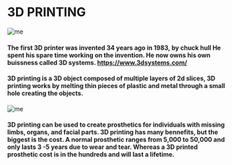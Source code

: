 # 3D PRINTING 
![me](https://www.allthat3d.com/wp-content/uploads/2016/08/3D-Printing-Trends-696x418.jpg) 

#### The first 3D printer was invented 34 years ago in 1983, by chuck hull He spent his spare time working on the invention. He now owns his own buissness called 3D systems. <https://www.3dsystems.com/> 

#### 3D printing is a 3D object composed of multiple layers of 2d slices, 3D printing works by melting thin pieces of plastic and metal through a small hole creating the objects. 
![me](https://futurism.com/wp-content/uploads/2015/11/leg-3-d-printer.jpg) 
#### 3D printing can be used to create prosthetics for individuals with missing limbs, organs, and facial parts. 3D printing has many bennefits, but the biggest is the cost. A normal prosthetic ranges from 5,000 to 50,000 and only lasts 3 -5 years due to wear and tear. Whereas a 3D printed prosthetic cost is in the hundreds and will last a lifetime. 
 


